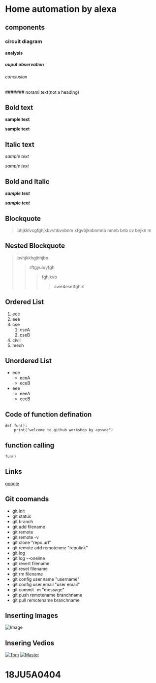 # Home automation by alexa
## components
### circuit diagram
#### analysis
##### ouput observation
###### conclusion
####### noraml text(not a heading)
## Bold text
**sample text**

__sample text__
## Italic text
*sample text*

_sample text_
## Bold and Italic
**_sample text_**

__*sample text*__
## Blockquote
> bhjkklvcgfghjkbvvhbvvbnm
xfgvbjknbnmnb nmnb bnb 
cv bnjkn m 
## Nested Blockquote
> bvhjkkhgjhhjbn
>> rftgyuiuyfgh
>>> fghjkvb
>>>> awe4esetfghik
## Ordered List
1. ece
2. eee
3. cse
    1. cseA
    1. cseB
4. civil
5. mech
## Unordered List
- ece
    * eceA
    * eceB
- eee
    + eeeA
    + eeeB
## Code of function defination
```
def fun():
    print("welcome to github workshop by apssdc")
```
## function calling
`
fun()
`
## Links
[google](https://www.google.com/)
## Git coomands
- git init
- git status
- git branch
- git add filename
- git remote
- git remote -v
- git clone "repo url"
- git remote add remotenme "repolink"
- git log
- git log --oneline
- git revert filename
- git reset filename 
- git rm filename
- git config user.name "username"
- git config user.email "user email"
- git commit -m "message"
- git push remotename branchname
- git pull remotename branchname
## Inserting Images
![Image](https://github.com/madevi431/markdownsyntax-day2/blob/master/img1.jpg)
## Insering Vedios
[![Tom](https://img.youtube.com/vi/LaFtAcIrGWA/0.jpg)](https://www.youtube.com/watch?v=LaFtAcIrGWA)
[![Master](https://img.youtube.com/vi/nCNqPgXDYhY/0.jpg)](https://www.youtube.com/watch?v=nCNqPgXDYhY)
# 18JU5A0404
